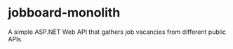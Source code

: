 # jobboard-monolith
A simple ASP.NET Web API that gathers job vacancies from different public APIs 
